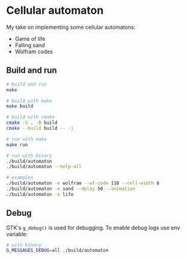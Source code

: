 # Cellular automaton

My take on implementing some cellular automatons:
- Game of life
- Falling sand
- Wolfram codes

## Build and run

```bash
# build and run
make

# build with make
make build

# build with cmake
cmake -S . -B build
cmake --build build -- -j

# run with make
make run

# run with binary
./build/automaton
./build/automaton --help-all

# examples
./build/automaton -e wolfram --wf-code 110 --cell-width 6
./build/automaton -e sand --delay 50 --animation
./build/automaton -e life
```

## Debug

GTK's `g_debug()` is used for debugging. To enable debug logs use env variable:

```bash
# with binary
G_MESSAGES_DEBUG=all ./build/automaton
```
